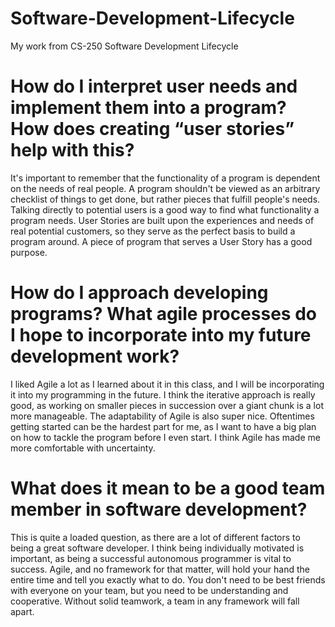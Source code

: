 # Software-Development-Lifecycle
My work from CS-250 Software Development Lifecycle

# How do I interpret user needs and implement them into a program? How does creating “user stories” help with this?
It's important to remember that the functionality of a program is dependent on the needs of real people. A program shouldn't be viewed as an arbitrary checklist of things to get done, but rather pieces that fulfill people's needs. Talking directly to potential users is a good way to find what functionality a program needs. User Stories are built upon the experiences and needs of real potential customers, so they serve as the perfect basis to build a program around. A piece of program that serves a User Story has a good purpose.

# How do I approach developing programs? What agile processes do I hope to incorporate into my future development work?
I liked Agile a lot as I learned about it in this class, and I will be incorporating it into my programming in the future. I think the iterative approach is really good, as working on smaller pieces in succession over a giant chunk is a lot more manageable. The adaptability of Agile is also super nice. Oftentimes getting started can be the hardest part for me, as I want to have a big plan on how to tackle the program before I even start. I think Agile has made me more comfortable with uncertainty.

# What does it mean to be a good team member in software development?
This is quite a loaded question, as there are a lot of different factors to being a great software developer. I think being individually motivated is important, as being a successful autonomous programmer is vital to success. Agile, and no framework for that matter, will hold your hand the entire time and tell you exactly what to do. You don't need to be best friends with everyone on your team, but you need to be understanding and cooperative. Without solid teamwork, a team in any framework will fall apart.
